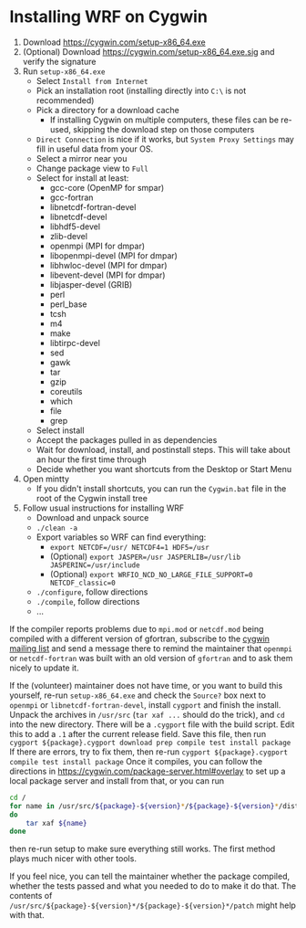 # Installing WRF on Cygwin

1. Download https://cygwin.com/setup-x86_64.exe
2. (Optional) Download https://cygwin.com/setup-x86_64.exe.sig and verify the signature
3. Run `setup-x86_64.exe`
	- Select `Install from Internet`
	- Pick an installation root (installing directly into `C:\` is not
	  recommended)
	- Pick a directory for a download cache
		- If installing Cygwin on multiple computers, these files can
          be re-used, skipping the download step on those computers
	- `Direct Connection` is nice if it works, but `System Proxy Settings`
	  may fill in useful data from your OS.
	- Select a mirror near you
    - Change package view to `Full`
    - Select for install at least:
		- gcc-core (OpenMP for smpar)
		- gcc-fortran
		- libnetcdf-fortran-devel
		- libnetcdf-devel
		- libhdf5-devel
		- zlib-devel
		- openmpi (MPI for dmpar)
		- libopenmpi-devel (MPI for dmpar)
		- libhwloc-devel (MPI for dmpar)
		- libevent-devel (MPI for dmpar)
		- libjasper-devel (GRIB)
		- perl
		- perl_base
		- tcsh
		- m4
		- make
		- libtirpc-devel
		- sed
		- gawk
		- tar
		- gzip
		- coreutils
		- which
		- file
		- grep
	- Select install
	- Accept the packages pulled in as dependencies
	- Wait for download, install, and postinstall steps.  This will
      take about an hour the first time through
	- Decide whether you want shortcuts from the Desktop or Start Menu
4. Open mintty
   - If you didn't install shortcuts, you can run the `Cygwin.bat`
     file in the root of the Cygwin install tree
5. Follow usual instructions for installing WRF
   - Download and unpack source
   - `./clean -a`
   - Export variables so WRF can find everything:
	 - `export NETCDF=/usr/ NETCDF4=1 HDF5=/usr`
	 - (Optional) `export JASPER=/usr JASPERLIB=/usr/lib JASPERINC=/usr/include`
	 - (Optional) `export WRFIO_NCD_NO_LARGE_FILE_SUPPORT=0 NETCDF_classic=0`
   - `./configure`, follow directions
   - `./compile`, follow directions
   - ...


If the compiler reports problems due to `mpi.mod` or `netcdf.mod`
being compiled with a different version of gfortran, subscribe to the
[cygwin mailing list](https://cygwin.com/lists.html) and send a
message there to remind the maintainer that `openmpi` or
`netcdf-fortran` was built with an old version of `gfortran` and to
ask them nicely to update it.

If the (volunteer) maintainer does not have time, or you want to build
this yourself, re-run `setup-x86_64.exe` and check the `Source?` box
next to `openmpi` or `libnetcdf-fortran-devel`, install `cygport` and
finish the install.  Unpack the archives in `/usr/src` (`tar xaf ...`
should do the trick), and `cd` into the new directory.  There will be
a `.cygport` file with the build script.  Edit this to add a `.1`
after the current release field.  Save this file, then run
`cygport ${package}.cygport download prep compile test install package`
If there are errors, try to fix them, then re-run
`cygport ${package}.cygport compile test install package`
Once it compiles, you can follow the directions in
https://cygwin.com/package-server.html#overlay
to set up a local package server and install from that, or you can run
```bash
cd /
for name in /usr/src/${package}-${version}*/${package}-${version}*/dist/**.tar.xz;
do
    tar xaf ${name}
done
```
then re-run setup to make sure everything still works.
The first method plays much nicer with other tools.

If you feel nice, you can tell the maintainer whether the package
compiled, whether the tests passed and what you needed to do to make
it do that.  The contents of
`/usr/src/${package}-${version}*/${package}-${version}*/patch` might
help with that.
